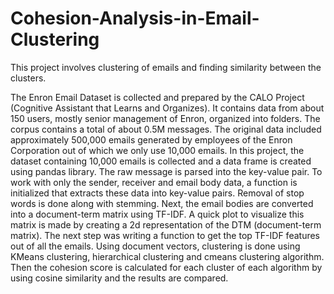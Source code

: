 # Cohesion-Analysis-in-Email-Clustering
This project involves clustering of emails and finding similarity between the clusters.

The Enron Email Dataset is collected and prepared by the CALO Project (Cognitive Assistant that Learns and Organizes). It contains data from about 150 users, mostly senior management of Enron, organized into folders. The corpus contains a total of about 0.5M messages. The original data included approximately 500,000 emails generated by employees of the Enron Corporation out of which we only use 10,000 emails. 
In this project, the dataset containing 10,000 emails is collected and a data frame is created using pandas library. The raw message is parsed into the key-value pair. To work with only the sender, receiver and email body data, a function is initialized that extracts these data into key-value pairs. Removal of stop words is done along with stemming. Next, the email bodies are converted into a document-term matrix using TF-IDF. A quick plot to visualize this matrix is made by creating a 2d representation of the DTM (document-term matrix). The next step was writing a function to get the top TF-IDF features out of all the emails. Using document vectors, clustering is done using KMeans clustering, hierarchical clustering and cmeans clustering algorithm. Then the cohesion score is calculated for each cluster of each algorithm by using cosine similarity and the results are compared.
